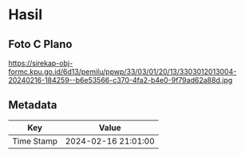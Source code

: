 # Hasil

## Foto C Plano

https://sirekap-obj-formc.kpu.go.id/6d13/pemilu/ppwp/33/03/01/20/13/3303012013004-20240216-184259--b6e53566-c370-4fa2-b4e0-9f79ad62a88d.jpg


## Metadata

| Key        | Value               |
| ---------- | ------------------- |
| Time Stamp | 2024-02-16 21:01:00 |



